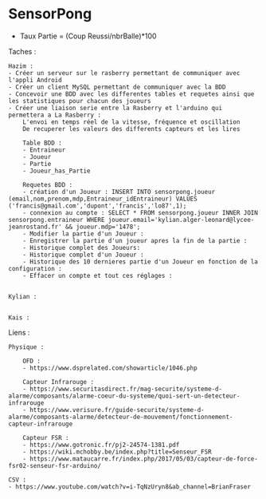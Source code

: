 # SensorPong

- Taux Partie = (Coup Reussi/nbrBalle)*100

Taches :

	Hazim : 
	- Créer un serveur sur le rasberry permettant de communiquer avec l'appli Android
	- Créer un client MySQL permettant de communiquer avec la BDD
	- Concevoir une BDD avec les differentes tables et requetes ainsi que les statistiques pour chacun des joueurs
	- Créer une liaison serie entre la Rasberry et l'arduino qui permettera a La Rasberry :
		L'envoi en temps réel de la vitesse, fréquence et oscillation 
		De recuperer les valeurs des differents capteurs et les lires

		Table BDD :
		- Entraineur
		- Joueur
		- Partie
		- Joueur_has_Partie

		Requetes BDD :
		- création d'un Joueur : INSERT INTO sensorpong.joueur (email,nom,prenom,mdp,Entraineur_idEntraineur) VALUES ('francis@gmail.com','dupont','francis','lo87',1); 
		- connexion au compte : SELECT * FROM sensorpong.joueur INNER JOIN sensorpong.entraineur WHERE joueur.email='kylian.alger-leonard@lycee-jeanrostand.fr' && joueur.mdp='1478';
		- Modifier la partie d'un Joueur :
		- Enregistrer la partie d'un joueur apres la fin de la partie : 
		- Historique complet des Joueurs:
		- Historique complet d'un Joueur : 		
		- Historique des 10 dernieres partie d'un Joueur en fonction de la configuration :
		- Effacer un compte et tout ces réglages :


	Kylian :


	Kais :


Liens : 

	Physique :
	
		OFD :
		- https://www.dsprelated.com/showarticle/1046.php
	
		Capteur Infrarouge :
		- https://www.securitasdirect.fr/mag-securite/systeme-d-alarme/composants/alarme-coeur-du-systeme/quoi-sert-un-detecteur-infrarouge
		- https://www.verisure.fr/guide-securite/systeme-d-alarme/composants-alarme/detecteur-de-mouvement/fonctionnement-capteur-infrarouge
	
		Capteur FSR :
		- https://www.gotronic.fr/pj2-24574-1381.pdf
		- https://wiki.mchobby.be/index.php?title=Senseur_FSR
		- https://www.mataucarre.fr/index.php/2017/05/03/capteur-de-force-fsr02-senseur-fsr-arduino/

	CSV :
	- https://www.youtube.com/watch?v=i-TqNzUryn8&ab_channel=BrianFraser